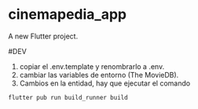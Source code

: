 # cinemapedia_app

A new Flutter project.

#DEV
1. copiar el .env.template y renombrarlo a .env.
2. cambiar las variables de entorno (The MovieDB).
3. Cambios en la entidad, hay que ejecutar el comando
```
flutter pub run build_runner build
```
